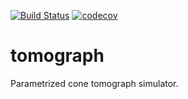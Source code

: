 [![Build Status](https://travis-ci.com/makuslaw/tomograph.svg?token=KqDQHrZxZ4q79UZ1qZJw&branch=master)](https://travis-ci.com/makuslaw/tomograph) [![codecov](https://codecov.io/gh/makuslaw/tomograph/branch/master/graph/badge.svg?token=SogoLYXs8u)](https://codecov.io/gh/makuslaw/tomograph)

# tomograph
Parametrized cone tomograph simulator.
